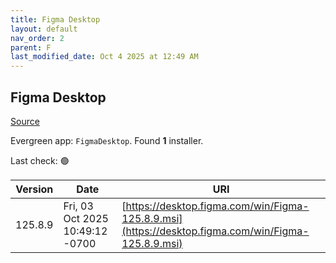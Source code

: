 ```yaml
---
title: Figma Desktop
layout: default
nav_order: 2
parent: F
last_modified_date: Oct 4 2025 at 12:49 AM
---
```


## Figma Desktop

[Source](https://www.figma.com/)

Evergreen app: `FigmaDesktop`. Found **1** installer.

Last check: 🟢

| Version | Date                            | URI                                                                                                |
| ------- | ------------------------------- | -------------------------------------------------------------------------------------------------- |
| 125.8.9 | Fri, 03 Oct 2025 10:49:12 -0700 | [https://desktop.figma.com/win/Figma-125.8.9.msi](https://desktop.figma.com/win/Figma-125.8.9.msi) |
